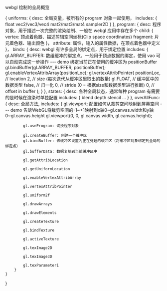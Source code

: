 webgl 绘制的全局概览

{
    uniforms: {
        desc: 全局变量，被所有的 program 对象一起使用，
        includes: {
            float
            vec2/vec3/vec4
            mat2/mat3/mat4
            sampler2D
        }
    },
    program: {
        desc: 程序对象，用于描述一次完整的渲染绘制、一般在 webgl 应用中存在多个
        child: {
            vertex: 顶点着色器、描述剪辑空间坐标(Clip space coordinates)
            fragment: 片元着色器、输出颜色
        }，
        attribute: 属性，输入的属性数据，在顶点着色器中定义
    }，
    binds: {
        desc: webgl 有许多全局的绑定点，用于绑定位置
        includes: {
            gl.ARRAY_BUFFER: 数组缓冲的绑定点，一般用于顶点数据的绑定，使用 vao 可以自动完成这一步操作
                --- demo 绑定当前正在使用的缓冲区为 positionBuffer
                gl.bindBuffer(gl.ARRAY_BUFFER, positionBuffer);
                gl.enableVertexAttribArray(positionLoc);
                gl.vertexAttribPointer(
                    positionLoc,  // location
                    2,            // size (每次迭代从缓冲区里取出的数量)
                    gl.FLOAT,     // 缓冲区中的数据类型
                    false,        // 归一化
                    0,            // stride (0 = 根据size和数据类型进行推断)
                    0,            // offset in buffer
                );
        }
    },
    states: {
        desc: 各种全局状态，通常每种 program 有需要的是时候在渲染时单独配置
        includes: {
            blend
            depth
            stencil
            ...
        }
    },
    overAllFunc: {
        desc: 全局方法,
        includes: {
            gl.viewport: 配置如何从裁剪空间映射到屏幕空间
                --- demo 告诉WebGL将裁剪空间的-1~+1映射到x轴0~gl.canvas.width和y轴0~gl.canvas.height
                gl.viewport(0, 0, gl.canvas.width, gl.canvas.height);

            gl.useProgram: 切换程序对象

            gl.createBuffer: 创建一个缓冲区
            gl.bindBuffer: 该缓冲区设置为正在处理的缓冲区（将缓冲区对象绑定到全局的绑定点）
            gl.bufferData: 数据复制到当前缓冲区中

            gl.getAttribLocation

            gl.getUniformLocation

            gl.enableVertexAttribArray

            gl.vertexAttribPointer

            gl.uniform2f

            gl.drawArrays

            gl.drawElements

            gl.createTexture

            gl.bindTexture

            gl.activeTexture

            gl.texImage2D

            gl.texImage3D

            gl.texParameteri
        }
    }
}